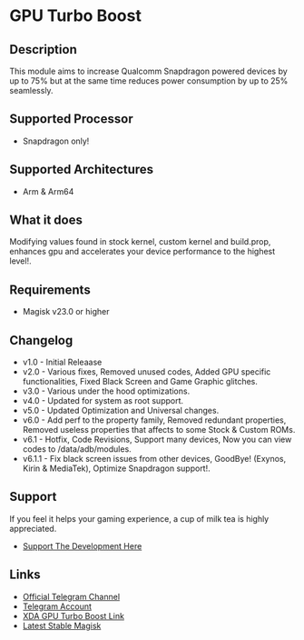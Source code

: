 # GPU Turbo Boost
## Description
This module aims to increase Qualcomm Snapdragon powered devices by up to 75% but at the same time reduces power consumption by up to 25% seamlessly.

## Supported Processor
- Snapdragon only!

## Supported Architectures
- Arm & Arm64

## What it does
Modifying values found in stock kernel, custom kernel and build.prop, enhances gpu and accelerates your device performance to the highest level!.

## Requirements
- Magisk v23.0 or higher

## Changelog 
- v1.0 - Initial Releaase
- v2.0 - Various fixes, Removed unused codes, Added GPU specific functionalities, Fixed Black Screen and Game Graphic glitches.
- v3.0 - Various under the hood optimizations.
- v4.0 - Updated for system as root support.
- v5.0 - Updated Optimization and Universal changes.
- v6.0 - Add perf to the property family, Removed redundant properties, Removed useless properties that affects to some Stock & Custom ROMs.
- v6.1 - Hotfix, Code Revisions, Support many devices, Now you can view codes to /data/adb/modules.
- v6.1.1 - Fix black screen issues from other devices, GoodBye! (Exynos, Kirin & MediaTek), Optimize Snapdragon support!.

## Support
If you feel it helps your gaming experience, a cup of milk tea is highly appreciated.
- <a href="https://www.paypal.me/EmperorEye1993">Support The Development Here</a>

## Links
- <a href="https://t.me/GPUTurboBoost">Official Telegram Channel</a>
- <a href="https://t.me/EmperorEye1993">Telegram Account</a>
- <a href="https://forum.xda-developers.com/apps/magisk/module-gpu-turbo-boost-t3808541">XDA GPU Turbo Boost Link</a>
- <a href="https://forum.xda-developers.com/apps/magisk/official-magisk-v7-universal-systemless-t3473445">Latest Stable Magisk</a>
